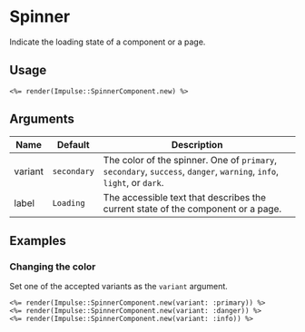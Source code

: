 # Spinner

Indicate the loading state of a component or a page.

## Usage

```erb
<%= render(Impulse::SpinnerComponent.new) %>
```

## Arguments


| Name    | Default     | Description                                                                                                          |
| ------  | ---------   | -------------                                                                                                        |
| variant | `secondary` | The color of the spinner. One of `primary`, `secondary`, `success`, `danger`, `warning`, `info`, `light`, or `dark`. |
| label   | `Loading`   | The accessible text that describes the current state of the component or a page.                                     |

## Examples

### Changing the color

Set one of the accepted variants as the `variant` argument.

```erb
<%= render(Impulse::SpinnerComponent.new(variant: :primary)) %>
<%= render(Impulse::SpinnerComponent.new(variant: :danger)) %>
<%= render(Impulse::SpinnerComponent.new(variant: :info)) %>
```

